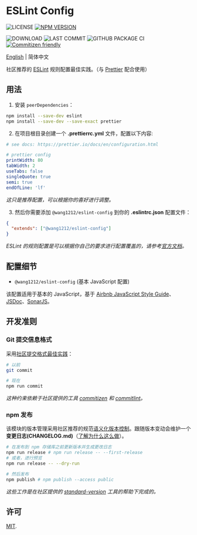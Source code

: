 # ESLint Config

![LICENSE](https://badgen.net/github/license/wang1212/eslint-config)
[![NPM VERSION](https://badgen.net/npm/v/@wang1212/eslint-config)](https://www.npmjs.com/package/@wang1212/eslint-config)

<!-- ![MINZIPPED SIZE](https://badgen.net/bundlephobia/minzip/@wang1212/eslint-config) -->

![DOWNLOAD](https://badgen.net/npm/dt/@wang1212/eslint-config)
![LAST COMMIT](https://badgen.net/github/last-commit/wang1212/eslint-config)
![GITHUB PACKAGE CI](https://img.shields.io/github/workflow/status/wang1212/eslint-config/Node.js%20Package?label=ci/package%20publish)
[![Commitizen friendly](https://img.shields.io/badge/commitizen-friendly-brightgreen.svg)](http://commitizen.github.io/cz-cli/)

[English](./README.md) | 简体中文

社区推荐的 [ESLint](https://eslint.org/) 规则配置最佳实践。（与 [Prettier](https://prettier.io/) 配合使用）

## 用法

1. 安装 `peerDependencies`：

```bash
npm install --save-dev eslint
npm install --save-dev --save-exact prettier
```

2. 在项目根目录创建一个 **.prettierrc.yml** 文件，配置以下内容:

```yaml
# see docs: https://prettier.io/docs/en/configuration.html

# prettier config
printWidth: 80
tabWidth: 2
useTabs: false
singleQuote: true
semi: true
endOfLine: 'lf'
```

_这只是推荐配置，可以根据你的喜好进行调整。_

3. 然后你需要添加 `@wang1212/eslint-config` 到你的 **.eslintrc.json** 配置文件：

```json
{
  "extends": ["@wang1212/eslint-config"]
}
```

_ESLint 的规则配置是可以根据你自己的要求进行配置覆盖的，请参考[官方文档](https://eslint.org/docs/user-guide/configuring/rules)。_

## 配置细节

- `@wang1212/eslint-config` (基本 JavaScript 配置)

该配置适用于基本的 JavaScript，基于 [Airbnb JavaScript Style Guide](https://github.com/airbnb/javascript)、[JSDoc](https://jsdoc.app/)、[SonarJS](https://github.com/SonarSource/eslint-plugin-sonarjs)。

## 开发准则

### Git 提交信息格式

采用[社区提交格式最佳实践](https://www.conventionalcommits.org/)：

```bash
# 以前
git commit

# 现在
npm run commit
```

_这种约束依赖于社区提供的工具 [commitizen](http://commitizen.github.io/cz-cli/) 和 [commitlint](https://commitlint.js.org/)。_

### npm 发布

该模块的版本管理采用社区推荐的规范[语义化版本控制](https://semver.org/)。跟随版本变动会维护一个**变更日志(CHANGELOG.md)**（[了解为什么这么做](https://keepachangelog.com/)）。

```bash
# 在发布到 npm 存储库之前更新版本并生成更改日志
npm run release # npm run release -- --first-release
# 或者，进行预览
npm run release -- --dry-run

# 然后发布
npm publish # npm publish --access public
```

_这些工作是在社区提供的 [standard-version](https://github.com/conventional-changelog/standard-version) 工具的帮助下完成的。_

## 许可

[MIT](./LICENSE).
